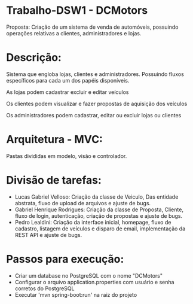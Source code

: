 # Trabalho-DSW1 - DCMotors

Proposta: Criação de um sistema de venda de automóveis, possuindo operações relativas a clientes, administradores e lojas.

# Descrição:
Sistema que engloba lojas, clientes e administradores. Possuindo fluxos específicos para cada um dos papéis disponíveis.

As lojas podem cadastrar excluir e editar veículos

Os clientes podem visualizar e fazer propostas de aquisição dos veículos 

Os administradores podem cadastrar, editar ou excluir lojas ou clientes

# Arquitetura - MVC:
Pastas divididas em modelo, visão e controlador.

# Divisão de tarefas:
- Lucas Gabriel Velloso: Criação da classe de Veiculo, Das entidade abstrata, fluxo de upload de arquivos e ajuste de bugs.
- Gabriel Henrique Rodrigues: Criação da classe de Proposta, Cliente, fluxo de login, autenticação, criação de propostas e ajuste de bugs.
- Pedro Lealdini: Criação da interface inicial, homepage, fluxo de cadastro, listagem de veículos e disparo de email, implementação da REST API e ajuste de bugs.

# Passos para execução:
 - Criar um database no PostgreSQL com o nome "DCMotors"
 - Configurar o arquivo application.properties com usuário e senha corretos do PostgreSQL
 - Executar 'mvn spring-boot:run' na raiz do projeto


